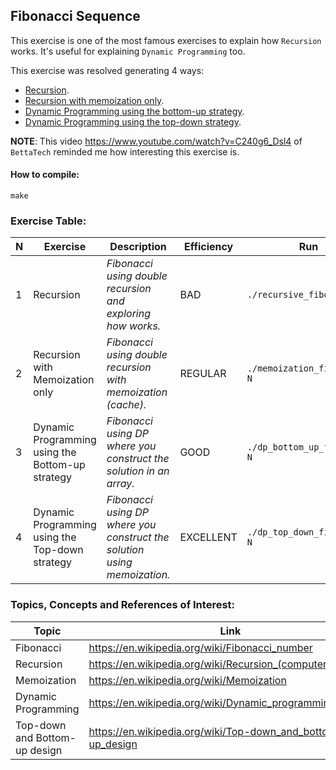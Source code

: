 ## Fibonacci Sequence

This exercise is one of the most famous exercises to explain how `Recursion` works.
It's useful for explaining `Dynamic Programming` too.

This exercise was resolved generating 4 ways:
- [Recursion](./recursive_fibonacci.c).
- [Recursion with memoization only](./memoization_fibonacci.c).
- [Dynamic Programming using the bottom-up strategy](./dp_bottom_up_fibonacci.c).
- [Dynamic Programming using the top-down strategy](./dp_top_down_fibonacci.c).

**NOTE**:
This video https://www.youtube.com/watch?v=C240g6_Dsl4 of `BettaTech` reminded me how interesting this exercise is.

#### How to compile:
```shell
make
```

### Exercise Table:
| N   | Exercise                                         | Description                                                              | Efficiency | Run                          |
|-----|--------------------------------------------------|--------------------------------------------------------------------------|------------|------------------------------|
| 1   | Recursion                                        | *Fibonacci using double recursion and exploring how works.*              | BAD        | `./recursive_fibonacci N`    |
| 2   | Recursion with Memoization only                  | *Fibonacci using double recursion with memoization (cache).*             | REGULAR    | `./memoization_fibonacci N`  |
| 3   | Dynamic Programming using the Bottom-up strategy | *Fibonacci using DP where you construct the solution in an array.*       | GOOD       | `./dp_bottom_up_fibonacci N` |
| 4   | Dynamic Programming using the Top-down strategy  | *Fibonacci using DP where you construct the solution using memoization.* | EXCELLENT  | `./dp_top_down_fibonacci N`  |

### Topics, Concepts and References of Interest:
| Topic                         | Link                                                        |
|-------------------------------|-------------------------------------------------------------|
| Fibonacci                     | https://en.wikipedia.org/wiki/Fibonacci_number              |
| Recursion                     | https://en.wikipedia.org/wiki/Recursion_(computer_science)  |
| Memoization                   | https://en.wikipedia.org/wiki/Memoization                   |
| Dynamic Programming           | https://en.wikipedia.org/wiki/Dynamic_programming           |
| Top-down and Bottom-up design | https://en.wikipedia.org/wiki/Top-down_and_bottom-up_design |
